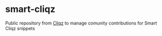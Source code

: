 # smart-cliqz

Public repository from [Cliqz](https://cliqz.com) to manage comunity contributions for Smart Cliqz snippets
